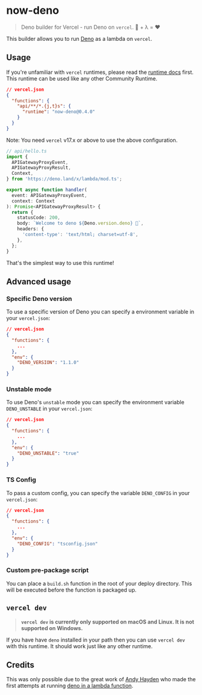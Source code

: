 # now-deno

> Deno builder for Vercel - run Deno on `vercel`. 🦕 + λ = ❤️

This builder allows you to run [Deno](https://deno.land) as a lambda on `vercel`.

## Usage

If you're unfamiliar with `vercel` runtimes, please read the [runtime docs](https://vercel.com/docs/runtimes) first. This runtime can be used like any other Community Runtime.

```json
// vercel.json
{
  "functions": {
    "api/**/*.{j,t}s": {
      "runtime": "now-deno@0.4.0"
    }
  }
}
```

Note: You need `vercel` v17.x or above to use the above configuration.

```ts
// api/hello.ts
import {
  APIGatewayProxyEvent,
  APIGatewayProxyResult,
  Context,
} from 'https://deno.land/x/lambda/mod.ts';

export async function handler(
  event: APIGatewayProxyEvent,
  context: Context
): Promise<APIGatewayProxyResult> {
  return {
    statusCode: 200,
    body: `Welcome to deno ${Deno.version.deno} 🦕`,
    headers: {
      'content-type': 'text/html; charset=utf-8',
    },
  };
}
```

That's the simplest way to use this runtime!

## Advanced usage

### Specific Deno version

To use a specific version of Deno you can specify a environment variable in your `vercel.json`:

```json
// vercel.json
{
  "functions": {
    ...
  },
  "env": {
    "DENO_VERSION": "1.1.0"
  }
}
```

### Unstable mode

To use Deno's `unstable` mode you can specify the environment variable `DENO_UNSTABLE` in your `vercel.json`:

```json
// vercel.json
{
  "functions": {
    ...
  },
  "env": {
    "DENO_UNSTABLE": "true"
  }
}
```

### TS Config

To pass a custom config, you can specify the variable `DENO_CONFIG` in your `vercel.json`:

```json
// vercel.json
{
  "functions": {
    ...
  },
  "env": {
    "DENO_CONFIG": "tsconfig.json"
  }
}
```

### Custom pre-package script

You can place a `build.sh` function in the root of your deploy directory. This will be executed before the function is packaged up.

## `vercel dev`

> **`vercel dev` is currently only supported on macOS and Linux. It is not supported on Windows.**

If you have have `deno` installed in your path then you can use `vercel dev` with this runtime. It should work just like any other runtime.

## Credits

This was only possible due to the great work of [Andy Hayden](https://github.com/hayd) who made the first attempts at running [deno in a lambda function](https://github.com/hayd/deno-lambda).
